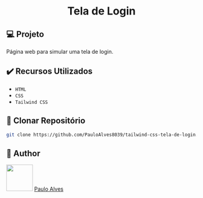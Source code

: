 <h1 align="center">Tela de Login</h1>

## :computer: Projeto

Página web para simular uma tela de login.

## ✔️ Recursos Utilizados

- `HTML`
- `CSS`
- `Tailwind CSS`

## :floppy_disk: Clonar Repositório

```bash
git clone https://github.com/PauloAlves8039/tailwind-css-tela-de-login.git
```

## :boy: Author

<a href="https://github.com/PauloAlves8039"><img src="https://avatars.githubusercontent.com/u/57012714?v=4" width=70></a>
[Paulo Alves](https://github.com/PauloAlves8039)
